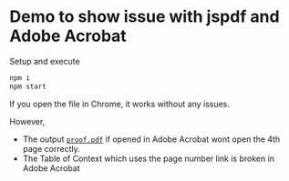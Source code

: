 # Demo to show issue with jspdf and Adobe Acrobat

Setup and execute

```js
npm i
npm start
```


If you open the file in Chrome, it works without any issues.

However, 
 - The output [`proof.pdf`](https://github.com/febkosq8/jspdf-adobe-issue/blob/main/proof.pdf) if opened in Adobe Acrobat wont open the 4th page correctly.
 - The Table of Context which uses the page number link is broken in Adobe Acrobat

